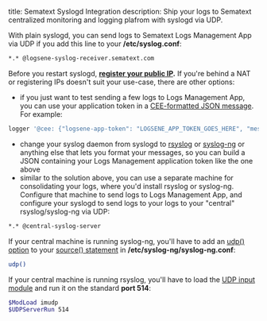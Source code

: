 title: Sematext Syslogd Integration
description: Ship your logs to Sematext centralized monitoring and logging plafrom with syslogd via UDP. 

With plain syslogd, you can send logs to Sematext Logs Management App via UDP if you add this
line to your **/etc/syslog.conf**:

``` bash
*.* @logsene-syslog-receiver.sematext.com
```

Before you restart syslogd, **[register your public IP](/docs/logs/authorizing-ips-for-syslog).** If you're behind a NAT
or registering IPs doesn't suit your use-case, there are other options:

  - if you just want to test sending a few logs to Logs Management App, you can use
    your application token in a [CEE-formatted JSON message](/docs/logs/json-messages-over-syslog). For
example:

<!-- end list -->

``` bash
logger '@cee: {"logsene-app-token": "LOGSENE_APP_TOKEN_GOES_HERE", "message": "hello world!"}'
```

  - change your syslog daemon from syslogd to
    [rsyslog](/docs/logs/rsyslog) or
    [syslog-ng](/docs/logs/syslog-ng) or anything else that lets you
    format your messages, so you can build a JSON containing your
    Logs Management application token like the one above
  - similar to the solution above, you can use a separate machine for
    consolidating your logs, where you'd install rsyslog or syslog-ng.
    Configure that machine to send logs to Logs Management App, and configure your
    syslogd to send logs to your logs to your "central"
    rsyslog/syslog-ng via UDP:

<!-- end list -->

``` bash
*.* @central-syslog-server
```

If your central machine is running syslog-ng, you'll have to add an
[udp() option](http://www.balabit.com/sites/default/files/documents/syslog-ng-ose-3.3-guides/en/syslog-ng-ose-v3.3-guide-admin-en/html/reference_source_tcpudp.html)
to your [source() statement](syslog-ng/#configure-sources)
in **/etc/syslog-ng/syslog-ng.conf**:

``` bash
udp()
```

If your central machine is running rsyslog, you'll have to load the [UDP input module](http://www.rsyslog.com/doc/imudp.html) and run it on the
standard **port 514**:

``` bash
$ModLoad imudp
$UDPServerRun 514
```
